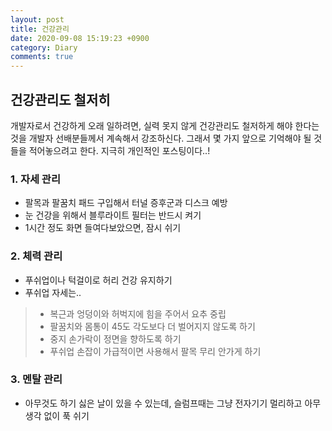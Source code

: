 ```yaml
---
layout: post
title: 건강관리
date: 2020-09-08 15:19:23 +0900
category: Diary
comments: true
---
```


## 건강관리도 철저히

개발자로서 건강하게 오래 일하려면, 실력 못지 않게 건강관리도 철저하게 해야 한다는 것을 개발자 선배분들께서 계속해서 강조하신다. 그래서 몇 가지 앞으로 기억해야 될 것들을 적어놓으려고 한다. 지극히 개인적인 포스팅이다..!

### 1. 자세 관리

- 팔목과 팔꿈치 패드 구입해서 터널 증후군과 디스크 예방
- 눈 건강을 위해서 블루라이트 필터는 반드시 켜기
- 1시간 정도 화면 들여다보았으면, 잠시 쉬기

### 2. 체력 관리

- 푸쉬업이나 턱걸이로 허리 건강 유지하기
- 푸쉬업 자세는..
> - 복근과 엉덩이와 허벅지에 힘을 주어서 요추 중립
> - 팔꿈치와 몸통이 45도 각도보다 더 벌어지지 않도록 하기
> - 중지 손가락이 정면을 향하도록 하기
> - 푸쉬업 손잡이 가급적이면 사용해서 팔목 무리 안가게 하기

### 3. 멘탈 관리

- 아무것도 하기 싫은 날이 있을 수 있는데, 슬럼프때는 그냥 전자기기 멀리하고 아무생각 없이 푹 쉬기